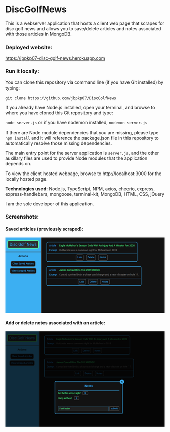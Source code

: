 # DiscGolfNews

This is a webserver application that hosts a client web page that scrapes for disc golf news and allows you to save/delete articles and notes associated with those articles in MongoDB.

### Deployed website:

https://jbpkp07-disc-golf-news.herokuapp.com


### Run it locally:

You can clone this repository via command line (if you have Git installed) by typing:  

`git clone https://github.com/jbpkp07/DiscGolfNews`

If you already have Node.js installed, open your terminal, and browse to where you have cloned this Git repository and type:  

`node server.js` or if you have nodemon installed, `nodemon server.js`

If there are Node module dependencies that you are missing, please type `npm install` and it will reference the package.json file in this repository to automatically resolve those missing dependencies.

The main entry point for the server application is `server.js`, and the other auxillary files are used to provide Node modules that the application depends on.

To view the client hosted webpage, browse to http://localhost:3000 for the locally hosted page.


**Technologies used:**  Node.js, TypeScript, NPM, axios, cheerio, express, express-handlebars, mongoose, terminal-kit, MongoDB, HTML, CSS, jQuery

I am the sole developer of this application.


### Screenshots:

#### Saved articles (previously scraped):

![1](https://github.com/jbpkp07/DiscGolfNews/blob/master/public/assets/images/savedArticles.png)

#### Add or delete notes associated with an article:

![2](https://github.com/jbpkp07/DiscGolfNews/blob/master/public/assets/images/notes.png)
